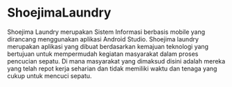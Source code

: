 # ShoejimaLaundry
Shoejima Laundry merupakan Sistem Informasi berbasis mobile yang dirancang menggunakan aplikasi Android Studio. Shoejima laundry merupakan aplikasi yang dibuat berdasarkan kemajuan teknologi yang bertujuan untuk mempermudah kegiatan masyarakat dalam proses pencucian sepatu. Di mana masyarakat yang dimaksud disini adalah mereka yang telah repot kerja seharian dan tidak memiliki waktu dan tenaga yang cukup untuk mencuci sepatu.

